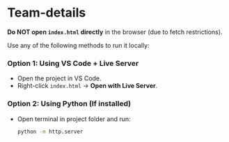 # Team-details


**Do NOT open `index.html` directly** in the browser (due to fetch restrictions).

Use any of the following methods to run it locally:

### Option 1: Using VS Code + Live Server
- Open the project in VS Code.
- Right-click `index.html` → **Open with Live Server**.

### Option 2: Using Python (If installed)
- Open terminal in project folder and run:
  ```bash
  python -m http.server
